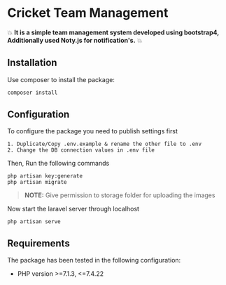 # Cricket Team Management

💥 **It is a simple team management system developed using bootstrap4, Additionally used Noty.js for notification's.** 💥

## Installation

Use composer to install the package:

```bash
composer install
```

## Configuration

To configure the package you need to publish settings first

```
1. Duplicate/Copy .env.example & rename the other file to .env
2. Change the DB connection values in .env file
```

Then, Run the following commands

```
php artisan key:generate
php artisan migrate
```

> **NOTE:** Give permission to storage folder for uploading the images

Now start the laravel server through localhost

```
php artisan serve
```

## Requirements

The package has been tested in the following configuration:

- PHP version &gt;=7.1.3, &lt;=7.4.22
